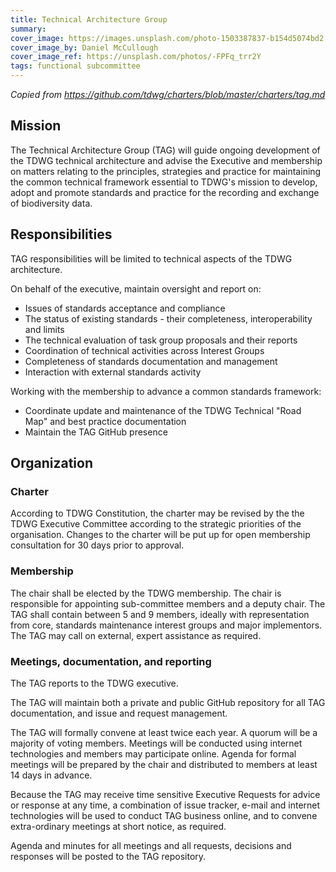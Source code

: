 ```yaml
---
title: Technical Architecture Group
summary: 
cover_image: https://images.unsplash.com/photo-1503387837-b154d5074bd2
cover_image_by: Daniel McCullough
cover_image_ref: https://unsplash.com/photos/-FPFq_trr2Y
tags: functional subcommittee
---
```


_Copied from <https://github.com/tdwg/charters/blob/master/charters/tag.md>_

## Mission

The Technical Architecture Group (TAG) will guide ongoing development of the TDWG technical architecture and advise the Executive and membership on matters relating to the principles, strategies and practice for maintaining the common technical framework essential to TDWG's mission to develop, adopt and promote standards and practice for the recording and exchange of biodiversity data.

## Responsibilities

TAG responsibilities will be limited to technical aspects of the TDWG architecture.

On behalf of the executive, maintain oversight and report on:

* Issues of standards acceptance and compliance
* The status of existing standards - their completeness, interoperability and limits
* The technical evaluation of task group proposals and their reports
* Coordination of technical activities across Interest Groups
* Completeness of standards documentation and management
* Interaction with external standards activity

Working with the membership to advance a common standards framework:

* Coordinate update and maintenance of the TDWG Technical "Road Map" and best practice documentation
* Maintain the TAG GitHub presence

## Organization

### Charter

According to TDWG Constitution, the charter may be revised by the the TDWG Executive Committee according to the strategic priorities of the organisation. Changes to the charter will be put up for open membership consultation for 30 days prior to approval.

### Membership

The chair shall be elected by the TDWG membership. The chair is responsible for appointing sub-committee members and a deputy chair. The TAG shall contain between 5 and 9 members, ideally with representation from core, standards maintenance interest groups and major implementors. The TAG may call on external, expert assistance as required.

### Meetings, documentation, and reporting

The TAG reports to the TDWG executive.

The TAG will maintain both a private and public GitHub repository for all TAG documentation, and issue and request management.

The TAG will formally convene at least twice each year. A quorum will be a majority of voting members. Meetings will be conducted using internet technologies and members may participate online. Agenda for formal meetings will be prepared by the chair and distributed to members at least 14 days in advance.

Because the TAG may receive time sensitive Executive Requests for advice or response at any time, a combination of issue tracker, e-mail and internet technologies will be used to conduct TAG business online, and to convene extra-ordinary meetings at short notice, as required.

Agenda and minutes for all meetings and all requests, decisions and responses will be posted to the TAG repository.
